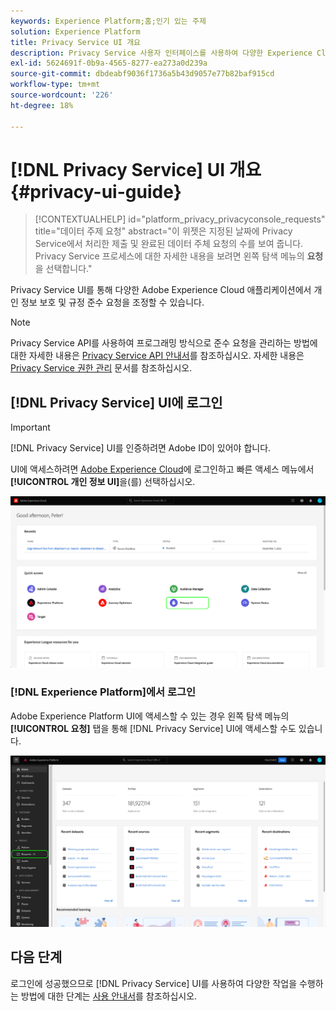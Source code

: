 ```yaml
---
keywords: Experience Platform;홈;인기 있는 주제
solution: Experience Platform
title: Privacy Service UI 개요
description: Privacy Service 사용자 인터페이스를 사용하여 다양한 Experience Cloud 애플리케이션에서 개인 정보 요청을 조정하고 모니터링합니다.
exl-id: 5624691f-0b9a-4565-8277-ea273a0d239a
source-git-commit: dbdeabf9036f1736a5b43d9057e77b82baf915cd
workflow-type: tm+mt
source-wordcount: '226'
ht-degree: 18%

---
```


# [!DNL Privacy Service] UI 개요 {#privacy-ui-guide}

>[!CONTEXTUALHELP]
>id="platform_privacy_privacyconsole_requests"
>title="데이터 주제 요청"
>abstract="이 위젯은 지정된 날짜에 Privacy Service에서 처리한 제출 및 완료된 데이터 주체 요청의 수를 보여 줍니다. Privacy Service 프로세스에 대한 자세한 내용을 보려면 왼쪽 탐색 메뉴의 **요청**&#x200B;을 선택합니다."

Privacy Service UI를 통해 다양한 Adobe Experience Cloud 애플리케이션에서 개인 정보 보호 및 규정 준수 요청을 조정할 수 있습니다.

>[!NOTE]
>
>Privacy Service API를 사용하여 프로그래밍 방식으로 준수 요청을 관리하는 방법에 대한 자세한 내용은 [Privacy Service API 안내서](../api/overview.md)를 참조하십시오. 자세한 내용은 [Privacy Service 권한 관리](../permissions.md) 문서를 참조하십시오.

## [!DNL Privacy Service] UI에 로그인

>[!IMPORTANT]
>
>[!DNL Privacy Service] UI를 인증하려면 Adobe ID이 있어야 합니다.

UI에 액세스하려면 [Adobe Experience Cloud](https://experience.adobe.com/)에 로그인하고 빠른 액세스 메뉴에서 **[!UICONTROL 개인 정보 UI]**&#x200B;을(를) 선택하십시오.

![개인 정보 UI가 강조 표시된 Experience Cloud 대시보드입니다.](../images/ui-overview/quick-access.png)


### [!DNL Experience Platform]에서 로그인

Adobe Experience Platform UI에 액세스할 수 있는 경우 왼쪽 탐색 메뉴의 **[!UICONTROL 요청]** 탭을 통해 [!DNL Privacy Service] UI에 액세스할 수도 있습니다.

![왼쪽 탐색 막대에서 요청이 강조 표시된 Adobe Experience Platform UI입니다.](../images/ui-overview/platform.png)

## 다음 단계

로그인에 성공했으므로 [!DNL Privacy Service] UI를 사용하여 다양한 작업을 수행하는 방법에 대한 단계는 [사용 안내서](user-guide.md)를 참조하십시오.
